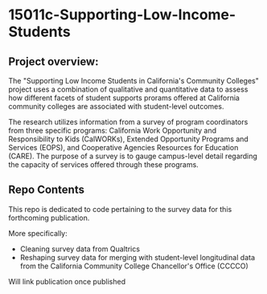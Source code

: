 # 15011c-Supporting-Low-Income-Students

## Project overview: 

The "Supporting Low Income Students in California's Community Colleges" project uses a combination of qualitative and quantitative data to assess how different facets of student supports prorams offered at California community colleges are associated with student-level outcomes. 

The research utilizes information from a survey of program coordinators from three specific programs: California Work Opportunity and Responsibility to Kids (CalWORKs), Extended Opportunity Programs and Services (EOPS), and Cooperative Agencies Resources for Education (CARE). The  purpose of a survey is to gauge campus-level detail regarding the capacity of services offered through these programs. 

## Repo Contents

This repo is dedicated to code pertaining to the survey data for this forthcoming publication.

More specifically:
- Cleaning survey data from Qualtrics
- Reshaping survey data for merging with student-level longitudinal data from the California Community College Chancellor's Office (CCCCO)

Will link publication once published
